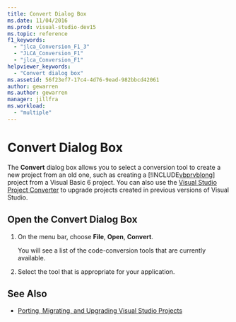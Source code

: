 ```yaml
---
title: Convert Dialog Box
ms.date: 11/04/2016
ms.prod: visual-studio-dev15
ms.topic: reference
f1_keywords:
  - "jlca_Conversion_F1_3"
  - "JLCA_Conversion_F1"
  - "jlca_Conversion_F1"
helpviewer_keywords:
  - "Convert dialog box"
ms.assetid: 56f23ef7-17c4-4d76-9ead-982bbcd42061
author: gewarren
ms.author: gewarren
manager: jillfra
ms.workload:
  - "multiple"
---
```

# Convert Dialog Box

The **Convert** dialog box allows you to select a conversion tool to create a new project from an old one, such as creating a [!INCLUDE[vbprvblong](../../ide/reference/includes/vbprvblong_md.md)] project from a Visual Basic 6 project. You can also use the [Visual Studio Project Converter](https://github.com/ssvaidya/VSProjectConverter) to upgrade projects created in previous versions of Visual Studio.

## Open the Convert Dialog Box

1.  On the menu bar, choose **File**, **Open**, **Convert**.

     You will see a list of the code-conversion tools that are currently available.

2.  Select the tool that is appropriate for your application.

## See Also

- [Porting, Migrating, and Upgrading Visual Studio Projects](../../porting/port-migrate-and-upgrade-visual-studio-projects.md)